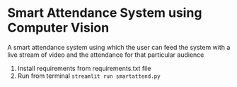 # Smart Attendance System using Computer Vision
A smart attendance system using which the user can feed the system with a live stream of video and the attendance for that particular audience


1. Install requirements from requirements.txt file
2. Run from terminal
```streamlit run smartattend.py```
